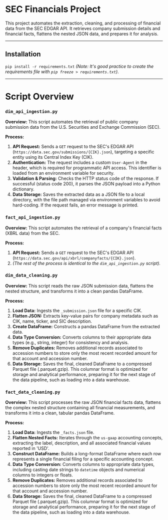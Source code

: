 # SEC Financials Project

This project automates the extraction, cleaning, and processing of financial data from the SEC EDGAR API. It retrieves company submission details and financial facts, flattens the nested JSON data, and prepares it for analysis.

***

## Installation

`pip install -r requirements.txt`
*(Note: It's good practice to create the requirements file with `pip freeze > requirements.txt`)*.

***

# Script Overview

### `dim_api_ingestion.py`

**Overview:** This script automates the retrieval of public company submission data from the U.S. Securities and Exchange Commission (SEC).

**Process:**
1.  **API Request:** Sends a `GET` request to the SEC's EDGAR API (`https://data.sec.gov/submissions/{CIK}.json`), targeting a specific entity using its Central Index Key (CIK).
2.  **Authentication:** The request includes a custom `User-Agent` in the header, which is required for programmatic API access. This identifier is loaded from an environment variable for security.
3.  **Validation & Parsing:** Checks the HTTP status code of the response. If successful (status code 200), it parses the JSON payload into a Python dictionary.
4.  **Data Storage:** Saves the extracted data as a JSON file to a local directory, with the file path managed via environment variables to avoid hard-coding. If the request fails, an error message is printed.


### `fact_api_ingestion.py`

**Overview:** This script automates the retrieval of a company's financial facts (XBRL data) from the SEC.

**Process:**
1.  **API Request:** Sends a `GET` request to the SEC's EDGAR API (`https://data.sec.gov/api/xbrl/companyfacts/{CIK}.json`).
2.  *(The rest of the process is identical to the `dim_api_ingestion.py` script).*


### `dim_data_cleaning.py`

**Overview:** This script reads the raw JSON submission data, flattens the nested structure, and transforms it into a clean pandas DataFrame.

**Process:**
1.  **Load Data:** Ingests the `_submission.json` file for a specific CIK.
2.  **Flatten JSON:** Extracts key-value pairs for company metadata such as CIK, name, ticker, and SIC description.
3.  **Create DataFrame:** Constructs a pandas DataFrame from the extracted data.
4.  **Data Type Conversion:** Converts columns to their appropriate data types (e.g., string, integer) for consistency and analysis.
5.  **Remove Duplicates:** Removes additional records associated to accession numbers to store only the most recent recorded amount for that account and accession number.
6.  **Data Storage:** Saves the final, cleaned DataFrame to a compressed Parquet file (.parquet.gzip). This columnar format is optimized for storage and analytical performance, preparing it for the next stage of the data pipeline, such as loading into a data warehouse.


### `fact_data_cleaning.py`

**Overview:** This script processes the raw JSON financial facts data, flattens the complex nested structure containing all financial measurements, and transforms it into a clean, tabular pandas DataFrame.

**Process:**
1.  **Load Data:** Ingests the `_facts.json` file.
2.  **Flatten Nested Facts:** Iterates through the `us-gaap` accounting concepts, extracting the label, description, and all associated financial values reported in 'USD'.
3.  **Construct DataFrame:** Builds a long-format DataFrame where each row represents a single financial filing for a specific accounting concept.
4.  **Data Type Conversion:** Converts columns to appropriate data types, including casting date strings to `datetime` objects and numerical columns to integers or floats.
5.  **Remove Duplicates:** Removes additional records associated to accession numbers to store only the most recent recorded amount for that account and accession number.
6.  **Data Storage:** Saves the final, cleaned DataFrame to a compressed Parquet file (.parquet.gzip). This columnar format is optimized for storage and analytical performance, preparing it for the next stage of the data pipeline, such as loading into a data warehouse.